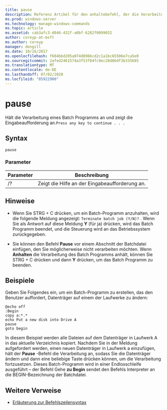 ```yaml
---
title: pause
description: Referenz Artikel für den anhaltebefehl, der die Verarbeitung von Batch-Programmen anhält.
ms.prod: windows-server
ms.technology: manage-windows-commands
ms.topic: article
ms.assetid: cab3afc3-d046-432f-a0bf-6282f0099032
author: coreyp-at-msft
ms.author: coreyp
manager: dongill
ms.date: 10/16/2017
ms.openlocfilehash: f604bbd205a074d8966cd2c1a1bc65506e7ca5e0
ms.sourcegitcommit: 2afed2461574a3f53f84fc9ec28d86df3b335685
ms.translationtype: MT
ms.contentlocale: de-DE
ms.lasthandoff: 07/02/2020
ms.locfileid: "85922900"
---
```

# <a name="pause"></a>pause

Hält die Verarbeitung eines Batch Programms an und zeigt die Eingabeaufforderung an.`Press any key to continue . . .`

## <a name="syntax"></a>Syntax

```
pause
```

### <a name="parameters"></a>Parameter

| Parameter | Beschreibung |
|--|--|
| /? | Zeigt die Hilfe an der Eingabeaufforderung an. |

## <a name="remarks"></a>Hinweise

- Wenn Sie STRG + C drücken, um ein Batch-Programm anzuhalten, wird die folgende Meldung angezeigt: `Terminate batch job (Y/N)?` . Wenn Sie als Antwort auf diese Meldung **Y** (für ja) drücken, wird das Batch Programm beendet, und die Steuerung wird an das Betriebssystem zurückgegeben.

- Sie können den Befehl **Pause** vor einem Abschnitt der Batchdatei einfügen, den Sie möglicherweise nicht verarbeiten möchten. Wenn **Anhalten** die Verarbeitung des Batch Programms anhält, können Sie STRG + C drücken und dann **Y** drücken, um das Batch Programm zu beenden.

## <a name="examples"></a>Beispiele

Geben Sie Folgendes ein, um ein Batch-Programm zu erstellen, das den Benutzer auffordert, Datenträger auf einem der Laufwerke zu ändern:

```
@echo off
:Begin
copy a:*.*
echo Put a new disk into Drive A
pause
goto begin
```

In diesem Beispiel werden alle Dateien auf dem Datenträger in Laufwerk A in das aktuelle Verzeichnis kopiert. Nachdem Sie in der Meldung aufgefordert werden, einen neuen Datenträger in Laufwerk a einzufügen, hält der **Pause** -Befehl die Verarbeitung an, sodass Sie die Datenträger ändern und dann eine beliebige Taste drücken können, um die Verarbeitung fortzusetzen. Dieses Batch-Programm wird in einer Endlosschleife ausgeführt – der Befehl Gehe **zu Begin** sendet den Befehls Interpreter an die BEGIN-Bezeichnung der Batchdatei.

## <a name="additional-references"></a>Weitere Verweise

- [Erläuterung zur Befehlszeilensyntax](command-line-syntax-key.md)